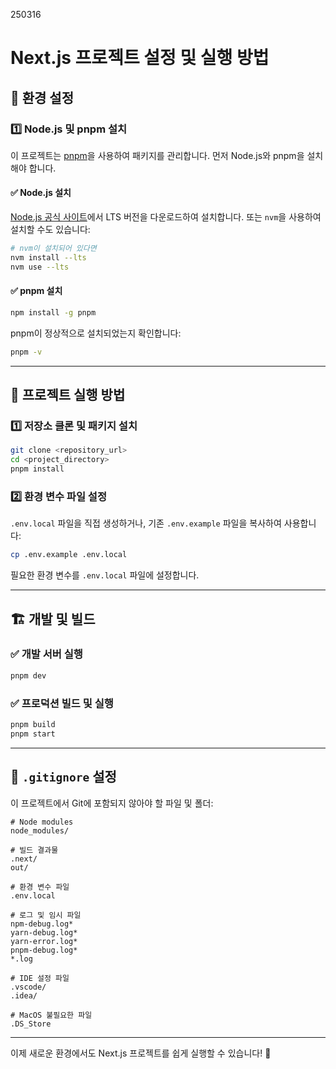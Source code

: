250316

# Next.js 프로젝트 설정 및 실행 방법

## 📌 환경 설정

### 1️⃣ Node.js 및 pnpm 설치

이 프로젝트는 [pnpm](https://pnpm.io/)을 사용하여 패키지를 관리합니다. 먼저 Node.js와 pnpm을 설치해야 합니다.

#### ✅ Node.js 설치
[Node.js 공식 사이트](https://nodejs.org/)에서 LTS 버전을 다운로드하여 설치합니다.
또는 `nvm`을 사용하여 설치할 수도 있습니다:

```bash
# nvm이 설치되어 있다면
nvm install --lts
nvm use --lts
```

#### ✅ pnpm 설치

```bash
npm install -g pnpm
```

pnpm이 정상적으로 설치되었는지 확인합니다:
```bash
pnpm -v
```

---

## 🚀 프로젝트 실행 방법

### 1️⃣ 저장소 클론 및 패키지 설치

```bash
git clone <repository_url>
cd <project_directory>
pnpm install
```

### 2️⃣ 환경 변수 파일 설정

`.env.local` 파일을 직접 생성하거나, 기존 `.env.example` 파일을 복사하여 사용합니다:

```bash
cp .env.example .env.local
```

필요한 환경 변수를 `.env.local` 파일에 설정합니다.

---

## 🏗️ 개발 및 빌드

### ✅ 개발 서버 실행
```bash
pnpm dev
```

### ✅ 프로덕션 빌드 및 실행
```bash
pnpm build
pnpm start
```

---

## 📂 `.gitignore` 설정
이 프로젝트에서 Git에 포함되지 않아야 할 파일 및 폴더:
```plaintext
# Node modules
node_modules/

# 빌드 결과물
.next/
out/

# 환경 변수 파일
.env.local

# 로그 및 임시 파일
npm-debug.log*
yarn-debug.log*
yarn-error.log*
pnpm-debug.log*
*.log

# IDE 설정 파일
.vscode/
.idea/

# MacOS 불필요한 파일
.DS_Store
```

---

이제 새로운 환경에서도 Next.js 프로젝트를 쉽게 실행할 수 있습니다! 🚀


